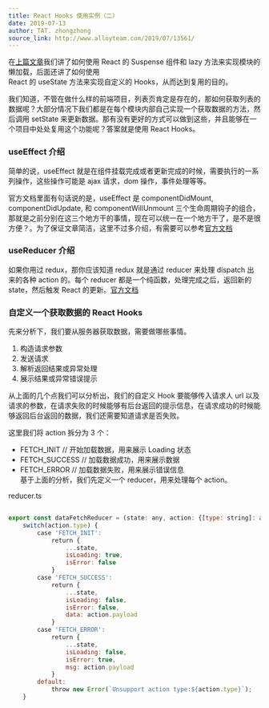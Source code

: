 ```yaml
---
title: React Hooks 使用实例（二）
date: 2019-07-13
author: TAT. zhongzhong
source_link: http://www.alloyteam.com/2019/07/13561/
---
```


<!-- {% raw %} - for jekyll -->

在[上篇文章](http://www.alloyteam.com/2019/07/13486/)我们讲了如何使用 React 的 Suspense 组件和 lazy 方法来实现模块的懒加载，后面还讲了如何使用  
React 的 useState 方法来实现自定义的 Hooks，从而达到复用的目的。

我们知道，不管在做什么样的前端项目，列表页肯定是存在的，那如何获取列表的数据呢？大部分情况下我们都是在每个模块内部自己实现一个获取数据的方法，然后调用 setState 来更新数据。那有没有更好的方式可以做到这些，并且能够在一个项目中处处复用这个功能呢？答案就是使用 React Hooks。

### useEffect 介绍

简单的说，useEffect 就是在组件挂载完成或者更新完成的时候，需要执行的一系列操作，这些操作可能是 ajax 请求，dom 操作，事件处理等等。

官方文档里面有句话说的是，useEffect 是 componentDidMount, componentDidUpdate, 和 componentWillUnmount 三个生命周期钩子的组合，那就是之前分别在这三个地方干的事情，现在可以统一在一个地方干了，是不是很方便？。为了保证文章简洁，这里不过多介绍，有需要可以参考[官方文档](https://reactjs.org/docs/hooks-effect.html)

### useReducer 介绍

如果你用过 redux，那你应该知道 redux 就是通过 reducer 来处理 dispatch 出来的各种 action 的。每个 reducer 都是一个纯函数，处理完成之后，返回新的 state，然后触发 React 的更新。[官方文档](https://reactjs.org/docs/hooks-reference.html#usereducer)

### 自定义一个获取数据的 React Hooks

先来分析下，我们要从服务器获取数据，需要做哪些事情。

1.  构造请求参数
2.  发送请求
3.  解析返回结果或异常处理
4.  展示结果或异常错误提示

从上面的几个点我们可以分析出，我们的自定义 Hook 要能够传入请求人 url 以及请求的参数，在请求失败的时候能够有后台返回的提示信息，在请求成功的时候能够返回后台返回的数据，我们还需要知道请求是否失败。

这里我们将 action 拆分为 3 个：

-   FETCH_INIT // 开始加载数据，用来展示 Loading 状态
-   FETCH_SUCCESS // 加载数据成功，用来展示数据
-   FETCH_ERROR // 加载数据失败，用来展示错误信息  
    基于上面的分析，我们先定义一个 reducer，用来处理每个 action。

reducer.ts

```javascript
 
export const dataFetchReducer = (state: any, action: {[type: string]: any}) => {
    switch(action.type) {
        case 'FETCH_INIT':
            return {
                ...state,
                isLoading: true,
                isError: false
            }
        case 'FETCH_SUCCESS':
            return {
                ...state,
                isLoading: false,
                isError: false,
                data: action.payload
            }    
        case 'FETCH_ERROR':
            return {
                ...state,
                isLoading: false,
                isError: true,
                msg: action.payload
            }
        default:
            throw new Error(`Unsupport action type:${action.type}`);
    }
```


<!-- {% endraw %} - for jekyll -->
